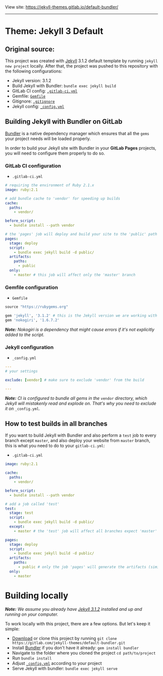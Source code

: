 View site: https://jekyll-themes.gitlab.io/default-bundler/

-----
# Theme: Jekyll 3 Default

## Original source:

This project was created with [Jekyll] 3.1.2 default template by running `jekyll new project` locally. 
After that, the project was pushed to this repository with the following configurations:

- Jekyll version: 3.1.2
- Build Jekyll with Bundler: `bundle exec jekyll build`
- GitLab CI config: [`.gitlab-ci.yml`]
- Gemfile: [`Gemfile`]
- Gitignore: [`.gitignore`]
- Jekyll config: [`_config.yml`](https://gitlab.com/jekyll-themes/default-bundler/blob/master/_config.yml)

## Building Jekyll with Bundler on GitLab

[Bundler] is a native dependency manager which ensures that all the `gems` your project needs will be loaded properly.

In order to build your Jekyll site with Bundler in your **GitLab Pages** projects, you will need to configure them properly to do so.

### GitLab CI configuration

- `.gitlab-ci.yml`

```yaml
# requiring the environment of Ruby 2.1.x
image: ruby:2.1

# add bundle cache to 'vendor' for speeding up builds
cache:
  paths: 
    - vendor/

before_script:
  - bundle install --path vendor

# the 'pages' job will deploy and build your site to the 'public' path
pages:
  stage: deploy
  script:
    - bundle exec jekyll build -d public/
  artifacts:
    paths:
      - public
  only:
    - master # this job will affect only the 'master' branch
```

### Gemfile configuration

- `Gemfile`

```ruby
source "https://rubygems.org"

gem 'jekyll', '3.1.2' # this is the Jekyll version we are working with
gem 'nokogiri', '1.6.7.2'
```

_**Note:** Nokogiri is a dependency that might cause errors if it's not explicitly added to the script._

### Jekyll configuration

- `_config.yml`

```yaml
---
# your settings

exclude: [vendor] # make sure to exclude 'vendor' from the build 

---
```

_**Note:** CI is configured to bundle all gems in the_ `vendor` _directory, 
which Jekyll will mistakenly read and explode on. That's why you need to exclude it on_ `_config.yml`.

## How to test builds in all branches

If you want to build Jekyll with Bundler and also perform a `test` job to every branch except `master`, 
and also deploy your website from `master` branch, this is what you need to do to your `gitlab-ci.yml`:

- `.gitlab-ci.yml`

```yaml
image: ruby:2.1

cache:
  paths: 
    - vendor/

before_script:
  - bundle install --path vendor

# add a job called 'test'
test:
  stage: test
  script:
    - bundle exec jekyll build -d public/
  except:
    - master # the 'test' job will affect all branches expect 'master'

pages:
  stage: deploy
  script:
    - bundle exec jekyll build -d public/
  artifacts:
    paths:
      - public # only the job 'pages' will generate the artifacts (similar to your local '_site' folder)
  only:
    - master
```

# Building locally

_**Note:** We assume you already have [Jekyll 3.1.2][jek-312] installed and up and running on your computer._

To work locally with this project, there are a few options. But let's keep it simple:

- [Download] or clone this project by running `git clone https://gitlab.com/jekyll-themes/default-bundler.git`
- Install [Bundler] if you don't have it already: `gem install bundler`
- Navigate to the folder where you cloned the project `cd path/to/project`
- Run `bundle install`
- Adjust [`_config.yml`] according to your project
- Serve Jekyll with bundler: `bundle exec jekyll serve`

[`.gitlab-ci.yml`]: https://gitlab.com/jekyll-themes/default-bundler/blob/master/.gitlab-ci.yml
[`Gemfile`]: https://gitlab.com/jekyll-themes/default-bundler/blob/master/Gemfile
[`.gitignore`]: https://gitlab.com/jekyll-themes/default-bundler/blob/master/.gitignore
[`_config.yml`]: https://gitlab.com/jekyll-themes/default-bundler/blob/master/_config.yml

[Bundler]: http://bundler.io/
[Download]: https://gitlab.com/jekyll-themes/default-bundler/repository/archive.zip?ref=master
[Jekyll]: http://jekyllrb.com/
[jek-312]: https://rubygems.org/gems/jekyll/versions/3.1.2